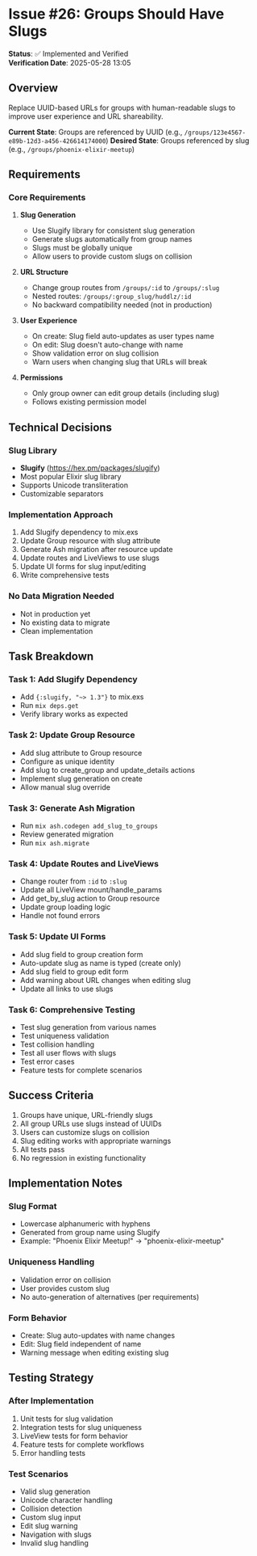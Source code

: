 # Issue #26: Groups Should Have Slugs

**Status**: ✅ Implemented and Verified  
**Verification Date**: 2025-05-28 13:05

## Overview
Replace UUID-based URLs for groups with human-readable slugs to improve user experience and URL shareability.

**Current State**: Groups are referenced by UUID (e.g., `/groups/123e4567-e89b-12d3-a456-426614174000`)
**Desired State**: Groups referenced by slug (e.g., `/groups/phoenix-elixir-meetup`)

## Requirements

### Core Requirements
1. **Slug Generation**
   - Use Slugify library for consistent slug generation
   - Generate slugs automatically from group names
   - Slugs must be globally unique
   - Allow users to provide custom slugs on collision

2. **URL Structure**
   - Change group routes from `/groups/:id` to `/groups/:slug`
   - Nested routes: `/groups/:group_slug/huddlz/:id`
   - No backward compatibility needed (not in production)

3. **User Experience**
   - On create: Slug field auto-updates as user types name
   - On edit: Slug doesn't auto-change with name
   - Show validation error on slug collision
   - Warn users when changing slug that URLs will break

4. **Permissions**
   - Only group owner can edit group details (including slug)
   - Follows existing permission model

## Technical Decisions

### Slug Library
- **Slugify** (https://hex.pm/packages/slugify)
- Most popular Elixir slug library
- Supports Unicode transliteration
- Customizable separators

### Implementation Approach
1. Add Slugify dependency to mix.exs
2. Update Group resource with slug attribute
3. Generate Ash migration after resource update
4. Update routes and LiveViews to use slugs
5. Update UI forms for slug input/editing
6. Write comprehensive tests

### No Data Migration Needed
- Not in production yet
- No existing data to migrate
- Clean implementation

## Task Breakdown

### Task 1: Add Slugify Dependency
- Add `{:slugify, "~> 1.3"}` to mix.exs
- Run `mix deps.get`
- Verify library works as expected

### Task 2: Update Group Resource
- Add slug attribute to Group resource
- Configure as unique identity
- Add slug to create_group and update_details actions
- Implement slug generation on create
- Allow manual slug override

### Task 3: Generate Ash Migration
- Run `mix ash.codegen add_slug_to_groups`
- Review generated migration
- Run `mix ash.migrate`

### Task 4: Update Routes and LiveViews
- Change router from `:id` to `:slug`
- Update all LiveView mount/handle_params
- Add get_by_slug action to Group resource
- Update group loading logic
- Handle not found errors

### Task 5: Update UI Forms
- Add slug field to group creation form
- Auto-update slug as name is typed (create only)
- Add slug field to group edit form
- Add warning about URL changes when editing slug
- Update all links to use slugs

### Task 6: Comprehensive Testing
- Test slug generation from various names
- Test uniqueness validation
- Test collision handling
- Test all user flows with slugs
- Test error cases
- Feature tests for complete scenarios

## Success Criteria

1. Groups have unique, URL-friendly slugs
2. All group URLs use slugs instead of UUIDs
3. Users can customize slugs on collision
4. Slug editing works with appropriate warnings
5. All tests pass
6. No regression in existing functionality

## Implementation Notes

### Slug Format
- Lowercase alphanumeric with hyphens
- Generated from group name using Slugify
- Example: "Phoenix Elixir Meetup!" → "phoenix-elixir-meetup"

### Uniqueness Handling
- Validation error on collision
- User provides custom slug
- No auto-generation of alternatives (per requirements)

### Form Behavior
- Create: Slug auto-updates with name changes
- Edit: Slug field independent of name
- Warning message when editing existing slug

## Testing Strategy

### After Implementation
1. Unit tests for slug validation
2. Integration tests for slug uniqueness
3. LiveView tests for form behavior
4. Feature tests for complete workflows
5. Error handling tests

### Test Scenarios
- Valid slug generation
- Unicode character handling
- Collision detection
- Custom slug input
- Edit slug warning
- Navigation with slugs
- Invalid slug handling